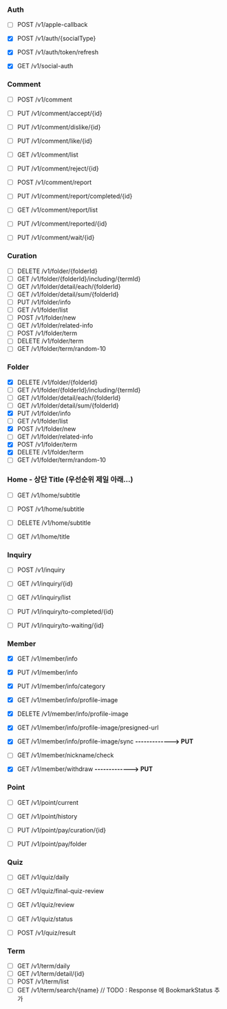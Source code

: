 ### Auth
- [ ] POST /v1/apple-callback
- [x] POST /v1/auth/{socialType}
- [x] POST /v1/auth/token/refresh
- [x] GET /v1/social-auth


### Comment
- [ ] POST /v1/comment
- [ ] PUT /v1/comment/accept/{id}
- [ ] PUT /v1/comment/dislike/{id}
- [ ] PUT /v1/comment/like/{id}
- [ ] GET /v1/comment/list
- [ ] PUT /v1/comment/reject/{id}
- [ ] POST /v1/comment/report
- [ ] PUT /v1/comment/report/completed/{id}
- [ ] GET /v1/comment/report/list
- [ ] PUT /v1/comment/reported/{id}
- [ ] PUT /v1/comment/wait/{id}


### Curation
- [ ] DELETE /v1/folder/{folderId}
- [ ] GET /v1/folder/{folderId}/including/{termId}
- [ ] GET /v1/folder/detail/each/{folderId}
- [ ] GET /v1/folder/detail/sum/{folderId}
- [ ] PUT /v1/folder/info
- [ ] GET /v1/folder/list
- [ ] POST /v1/folder/new
- [ ] GET /v1/folder/related-info
- [ ] POST /v1/folder/term
- [ ] DELETE /v1/folder/term
- [ ] GET /v1/folder/term/random-10

### Folder
- [x] DELETE /v1/folder/{folderId}
- [ ] GET /v1/folder/{folderId}/including/{termId}
- [ ] GET /v1/folder/detail/each/{folderId}
- [ ] GET /v1/folder/detail/sum/{folderId}
- [x] PUT /v1/folder/info
- [ ] GET /v1/folder/list
- [x] POST /v1/folder/new
- [ ] GET /v1/folder/related-info
- [x] POST /v1/folder/term
- [x] DELETE /v1/folder/term
- [ ] GET /v1/folder/term/random-10

### Home - 상단 Title (우선순위 제일 아래...)
- [ ] GET /v1/home/subtitle
- [ ] POST /v1/home/subtitle
- [ ] DELETE /v1/home/subtitle
- [ ] GET /v1/home/title


### Inquiry
- [ ] POST /v1/inquiry
- [ ] GET /v1/inquiry/{id}
- [ ] GET /v1/inquiry/list
- [ ] PUT /v1/inquiry/to-completed/{id}
- [ ] PUT /v1/inquiry/to-waiting/{id}


### Member
- [x] GET /v1/member/info
- [x] PUT /v1/member/info
- [x] PUT /v1/member/info/category
- [x] GET /v1/member/info/profile-image
- [x] DELETE /v1/member/info/profile-image
- [x] GET /v1/member/info/profile-image/presigned-url
- [x] GET /v1/member/info/profile-image/sync  __-------------> PUT__
- [ ] GET /v1/member/nickname/check
- [x] GET /v1/member/withdraw  __-------------> PUT__


### Point
- [ ] GET /v1/point/current
- [ ] GET /v1/point/history
- [ ] PUT /v1/point/pay/curation/{id}
- [ ] PUT /v1/point/pay/folder


### Quiz
- [ ] GET /v1/quiz/daily
- [ ] GET /v1/quiz/final-quiz-review
- [ ] GET /v1/quiz/review
- [ ] GET /v1/quiz/status
- [ ] POST /v1/quiz/result


### Term
- [ ] GET /v1/term/daily
- [ ] GET /v1/term/detail/{id}
- [ ] POST /v1/term/list
- [ ] GET /v1/term/search/{name}  // TODO : Response 에 BookmarkStatus 추가